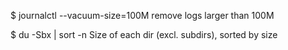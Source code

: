 $ journalctl --vacuum-size=100M
	remove logs larger than 100M

$ du -Sbx | sort -n 
	Size of each dir (excl. subdirs), sorted by size
